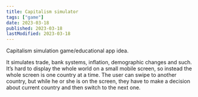 ```yaml
---
title: Capitalism simulator
tags: ["game"]
date: 2023-03-18
published: 2023-03-18
lastModified: 2023-03-18
---
```



Capitalism simulation game/educational app idea. 

It simulates trade, bank systems, inflation, demographic changes and such. It’s hard to display the whole world on a small mobile screen, so instead the whole screen is one country at a time. The user can swipe to another country, but while he or she is on the screen, they have to make a decision about current country and then switch to the next one.
